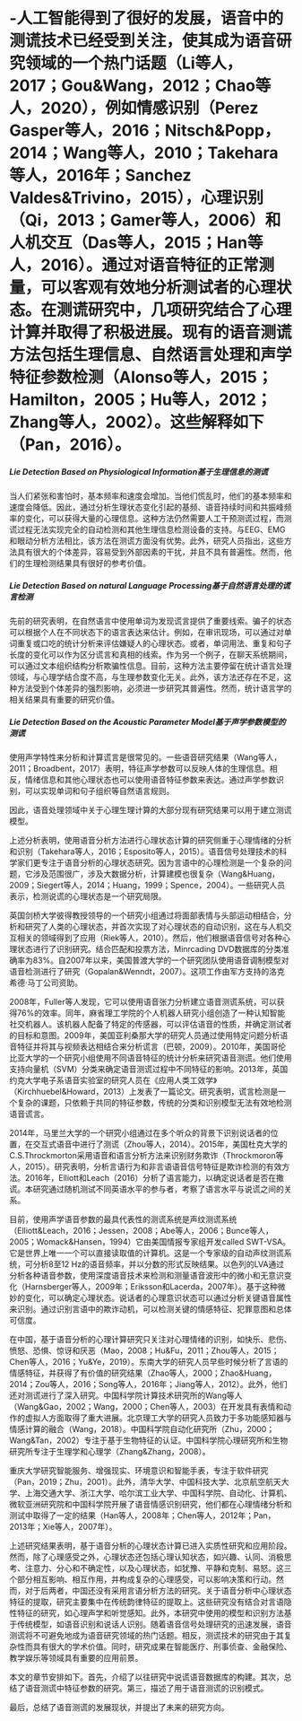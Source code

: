 # -人工智能得到了很好的发展，语音中的测谎技术已经受到关注，使其成为语音研究领域的一个热门话题（Li等人，2017；Gou&Wang，2012；Chao等人，2020），例如情感识别（Perez Gasper等人，2016；Nitsch&Popp，2014；Wang等人，2010；Takehara等人，2016年；Sanchez Valdes&Trivino，2015），心理识别（Qi，2013；Gamer等人，2006）和人机交互（Das等人，2015；Han等人，2016）。通过对语音特征的正常测量，可以客观有效地分析测试者的心理状态。在测谎研究中，几项研究结合了心理计算并取得了积极进展。现有的语音测谎方法包括生理信息、自然语言处理和声学特征参数检测（Alonso等人，2015；Hamilton，2005；Hu等人，2012；Zhang等人，2002）。这些解释如下（Pan，2016）。

##### Lie Detection Based on Physiological Information基于生理信息的测谎

当人们紧张和害怕时，基本频率和速度会增加。当他们慌乱时，他们的基本频率和速度会降低。因此，通过分析生理状态变化引起的基频、语音持续时间和共振峰频率的变化，可以获得大量的心理信息。这种方法仍然需要人工干预测谎过程，而测谎过程无法实现完全的自动检测和其他生理信息检测设备的支持。与EEG、EMG和眼动分析方法相比，该方法在测谎方面没有优势。此外，研究人员指出，这些方法具有很大的个体差异，容易受到外部因素的干扰，并且不具有普遍性。然而，他们的生理检测结果具有很好的参考价值。

##### Lie Detection Based on natural Language Processing基于自然语言处理的谎言检测

先前的研究表明，在自然语言中使用单词为发现谎言提供了重要线索。骗子的状态可以根据个人在不同状态下的语言表达来估计。例如，在审讯现场，可以通过对单词重复或口吃的统计分析来评估嫌疑人的心理状态。或者，单词用法、重复和句子长度的变化可以作为区分谎言和真相的线索。作为另一个例子，在聊天系统期间，可以通过文本组织结构分析欺骗性信息。目前，这种方法主要停留在统计语言处理领域，与心理学结合度不高，与生理参数变化无关。此外，该方法还存在不足，这种方法受到个体差异的强烈影响，必须进一步研究其普遍性。然而，统计语言学的相关结果具有重要的研究价值。

##### Lie Detection Based on the Acoustic Parameter Model基于声学参数模型的测谎

使用声学特性来分析和计算谎言是很常见的。一些语音研究结果（Wang等人，2011；Broadbent，2017）表明，特征声学参数可以反映人体的生理信息。相反，情绪信息和其他心理状态也可以使用语音特征参数来表达。通过声学参数识别，可以实现单词和句子组织等自然语言规则。

因此，语音处理领域中关于心理生理计算的大部分现有研究结果可以用于建立测谎模型。

上述分析表明，使用语音分析方法进行心理状态计算的研究侧重于心理情绪的分析和识别（Takehara等人，2016；Esposito等人，2015）。语音信号处理技术的科学家们更专注于语音分析的心理状态研究。因为言语中的心理检测是一个复杂的问题，它涉及范围很广，涉及大数据分析，计算建模也很复杂（Wang&Huang，2009；Siegert等人，2014；Huang，1999；Spence，2004）。一些研究人员表示，检测说谎的心理状态是一个研究局限。

英国剑桥大学彼得教授领导的一个研究小组通过将面部表情与头部运动相结合，分析和研究了人类的心理状态，并首次实现了对心理状态的自动识别，这在与人机交互相关的领域得到了应用（Riek等人，2010）。然后，他们根据语音信号对各种心理状态进行了识别研究。结合匹配和投票方法，Minrcading DVD数据库的分类准确率为83%。自2007年以来，美国普渡大学的一个研究团队使用语音调制模型对语音检测进行了研究（Gopalan&Wenndt，2007）。这项工作由军方支持的洛克希德·马丁公司资助。

2008年，Fuller等人发现，它可以使用语音张力分析建立语音测谎系统，可以获得76%的效率。同年，麻省理工学院的个人机器人研究小组创造了一种认知智能社交机器人。该机器人配备了特定的传感器，可以评估语音的性质，并确定测试者的目标和意图。2009年，美国亚利桑那大学的研究人员通过使用特定问题分析语音特征并将其与视频表达相结合来分析谎言（巴顿，2009）。2010年，美国哥伦比亚大学的一个研究小组使用不同语音特征的统计分析来研究语音测谎。他们使用支持向量机（SVM）分类来确定语音测谎过程中不同特征的影响。2013年，英国约克大学电子系语音实验室的研究人员在《应用人类工效学》（Kirchhuebel&Howard，2013）上发表了一篇论文。研究表明，谎言检测是一个复杂的课题，只依赖于共同的特征参数，传统的分类和识别模型无法有效地检测语音谎言。

2014年，马里兰大学的一个研究小组通过在多个听众的背景下识别说话者的位置，在交互式语音中进行了测谎（Zhou等人，2014）。2015年，美国杜克大学的C.S.Throckmorton采用语音和语言分析方法来识别财务欺诈（Throckmoron等人，2015）。研究表明，分析言语行为和非言语语音信号特征是欺诈检测的有效方法。2016年，Elliott和Leach（2016）分析了语言能力，以确定说话者是否在撒谎。本研究通过随机测试不同英语水平的参与者，考察了语言水平与说谎之间的关系。

目前，使用声学语音参数的最具代表性的测谎系统是声纹测谎系统（Elliott&Leach，2016；Jessen，2008；Abe等人，2006；Bunce等人，2005；Womack&Hansen，1994）它由美国情报专家组开发called SWT-VSA。它是世界上唯一一个可以直接读取值的计算机。这是一个专家级的自动声纹测谎系统，可分析8至12 Hz的语音频率，并以分数的形式反映结果。以色列的LVA通过分析各种语音参数，使用深度语音技术来检测和测量语音波形中的微小和无意识变化（Harnsberger等人，2009年；Eriksson和Lacerda，2007年）。基于这种微妙的变化，可以确定心理状态。说话者的心理意识状态可以通过分析关键语音属性来识别。通过识别言语中的欺诈动机，可以检测关键的情感特征、犯罪意图和总体可信度。

在中国，基于语音分析的心理计算研究只关注对心理情绪的识别，如快乐、悲伤、愤怒、恐惧、惊讶和厌恶（Mao，2008；Hu&Fu，2011；Zhou等人，2015；Chen等人，2016；Yu&Ye，2019）。东南大学的研究人员早些时候分析了言语的情感特征，并获得了有价值的研究结果（Zhao等人，2000；Zhao&Huang，2014；Zou等人，2016；Song等人，2016年；Jiang等人，2012）。此外，他们还对测谎进行了深入研究。中国科学院计算技术研究所的Wang等人（Wang&Gao，2002；Wang，2000；Chen等人，2003）在开发具有表情和动作的虚拟人方面取得了重大进展。北京理工大学的研究人员致力于多功能感知器与情感计算的融合（Wang，2018）。中国科学院自动化研究所（Zhu，2000；Wang&Tan，2002）专注于基于生物特征的认证。中国科学院心理研究所和生物研究所专注于生理学和心理学（Zhang&Zhang，2008）。

重庆大学研究智能服务、增强现实、环境意识和智能手表，专注于软件研究（Pan，2019；Zhu，2001）。此外，清华大学、中国科技大学、北京航空航天大学、上海交通大学、浙江大学、哈尔滨工业大学、中国科学院、自动化、计算机、微软亚洲研究院和中国科学院开展了语音情感识别研究，他们都在心理情绪分析和测试中取得了一定的结果（Han等人，2008年；Chen等人，2012年；Pan，2013年；Xie等人，2007年）。

上述研究结果表明，基于语音分析的心理状态计算已进入实质性研究和应用阶段。然而，除了心理感受之外，心理状态还包括心理认知状态，如兴趣、认同、消极思考、注意力、分心和不确定性，以及心理状态，如犹豫、平静和克制、易怒。这三个部分相互影响、相互作用，并构成复杂的心理感受，可以影响决策和行动。然而，对于后两者，中国还没有采用言语分析方法的研究。关于语音分析中心理状态特征的提取，研究主要集中在传统韵律特征的提取上。这些研究没有结合对言语隐性特征的研究，如心理声学和听觉感知。此外，本研究中使用的模型和识别方法基于传统模型，如语音识别和说话人识别。随着语音信号处理研究的迅速发展，语音测谎将不可避免地成为语音研究领域的热门话题。相反，测谎技术的研究由于其复杂性而具有很大的学术价值。同时，研究成果在智能医疗、刑事侦查、金融保险、教学娱乐等领域具有重要的应用前景。

本文的章节安排如下。首先，介绍了以往研究中说谎语音数据库的构建。其次，总结了语音测谎中特征参数的研究。第三，描述了用于语音测谎的识别模式。

最后，总结了语音测谎的发展现状，并提出了未来的研究方向。
